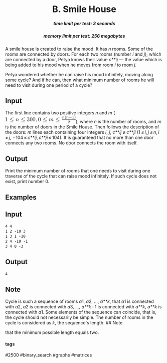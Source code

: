<h1 style='text-align: center;'> B. Smile House</h1>

<h5 style='text-align: center;'>time limit per test: 3 seconds</h5>
<h5 style='text-align: center;'>memory limit per test: 256 megabytes</h5>

A smile house is created to raise the mood. It has *n* rooms. Some of the rooms are connected by doors. For each two rooms (number *i* and *j*), which are connected by a door, Petya knows their value *c**ij* — the value which is being added to his mood when he moves from room *i* to room *j*.

Petya wondered whether he can raise his mood infinitely, moving along some cycle? And if he can, then what minimum number of rooms he will need to visit during one period of a cycle?

## Input

The first line contains two positive integers *n* and *m* (![](images/0d16348eee67d88f6667edf93a293fdb8b30603c.png)), where *n* is the number of rooms, and *m* is the number of doors in the Smile House. Then follows the description of the doors: *m* lines each containing four integers *i*, *j*, *c**ij* и *c**ji* (1 ≤ *i*, *j* ≤ *n*, *i* ≠ *j*,  - 104 ≤ *c**ij*, *c**ji* ≤ 104). It is guaranteed that no more than one door connects any two rooms. No door connects the room with itself.

## Output

Print the minimum number of rooms that one needs to visit during one traverse of the cycle that can raise mood infinitely. If such cycle does not exist, print number 0.

## Examples

## Input


```
4 4  
1 2 -10 3  
1 3 1 -10  
2 4 -10 -1  
3 4 0 -3  

```
## Output


```
4  

```
## Note

Cycle is such a sequence of rooms *a*1, *a*2, ..., *a**k*, that *a*1 is connected with *a*2, *a*2 is connected with *a*3, ..., *a**k* - 1 is connected with *a**k*, *a**k* is connected with *a*1. Some elements of the sequence can coincide, that is, the cycle should not necessarily be simple. The number of rooms in the cycle is considered as *k*, the sequence's length. ## Note

 that the minimum possible length equals two.



#### tags 

#2500 #binary_search #graphs #matrices 
